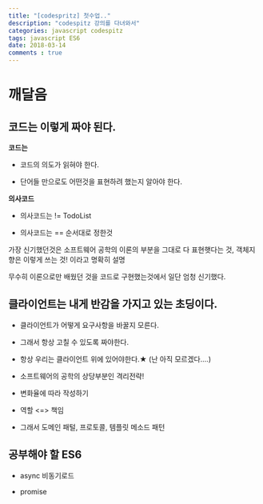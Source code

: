 ```yaml
---
title: "[codespritz] 첫수업.."
description: "codespitz 강의를 다녀와서"
categories: javascript codespitz
tags: javascript ES6
date: 2018-03-14
comments : true
---
```


# 깨달음

## 코드는 이렇게 짜야 된다.

**코드는**

* 코드의 의도가 읽혀야 한다.

* 단어들 만으로도 어떤것을 표현하려 했는지 알아야 한다.

**의사코드**

* 의사코드는 != TodoList 

* 의사코드는 == 순서대로 정한것

가장 신기했던것은 소프트웨어 공학의 이론의 부분을 그대로 다 표현햇다는 것, 객체지향은 이렇게 쓰는 것! 이라고 명확히 설명

무수히 이론으로만 배웠던 것을 코드로 구현했는것에서 일단 엄청 신기했다.

## 클라이언트는 내게 반감을 가지고 있는 초딩이다.

* 클라이언트가 어떻게 요구사항을 바꿀지 모른다.

* 그래서 항상 고칠 수 있도록 짜야한다.

* 항상 우리는 클라이언트 위에 있어야한다.★ (난 아직 모르겠다....)

* 소프트웨어의 공학의 상당부분인 격리전략!

* 변화율에 따라 작성하기

* 역할 <=> 책임

* 그래서 도메인 패털, 프로토콜, 템플릿 메소드 패턴 

## 공부해야 할 ES6

* async 비동기로드

* promise

